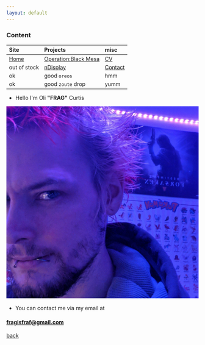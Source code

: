 ```yaml
---
layout: default
---
```


### Content

| Site         | Projects          | misc |
|:-------------|:------------------|:------|
| [Home](./index.md)           | [Operation:Black Mesa](./obm.md) | [CV](./OliverCurtis.pdf)  |
| out of stock | [nDisplay](./nDisplay.md)   | [Contact](./contact.md)  |
| ok           | good `oreos`      | hmm   |
| ok           | good `zoute` drop | yumm  |


* Hello I'm Oli **"FRAG"** Curtis

![Me!](./images/FRAG.jpg)

* You can contact me via my email at

#### fragisfraf@gmail.com


[back](./)
